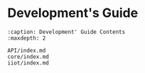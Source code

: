 # Development's Guide



```{toctree}
:caption: Development' Guide Contents
:maxdepth: 2

API/index.md
core/index.md
iiot/index.md
